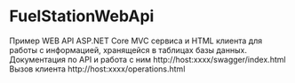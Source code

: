 # FuelStationWebApi
Пример WEB API ASP.NET Core MVC сервиса и HTML клиента для работы с информацией, хранящейся в таблицах базы данных.
Документация по API и работа с ним http://host:xxxx/swagger/index.html
Вызов клиента http://host:xxxx/operations.html
